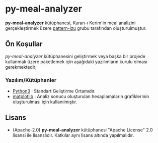 # py-meal-analyzer

**py-meal-analyzer** kütüphanesi, Kuran-ı Kerim'in meal analizini gerçekleştirmek üzere [pattern-izu](http://www.izu.edu.tr) 
grubu tarafından oluşturulmuştur.


## Ön Koşullar
*py-meal-analyzer* kütüphanesini geliştirmek veya başka bir projede kullanmak üzere paketlemek için aşağıdaki 
yazılımların kurulu olması gerekmektedir;

### Yazılım/Kütüphanler      
 
* [Python3](https://www.python.org/download/releases/3.0/) : Standart Geliştirme Ortamıdır.
* [matplotlib](https://matplotlib.org/) : Analiz sonucu oluşturulan hesaplamaların grafiklerinin oluşturulması
için kullanılmıştır.


## Lisans
* (Apache-2.0) **py-meal-analyzer** kütüphanesi "Apache License" 2.0 lisansi ile lisanslıdır. Katkılar aynı lisans altında yapılmalıdır.

